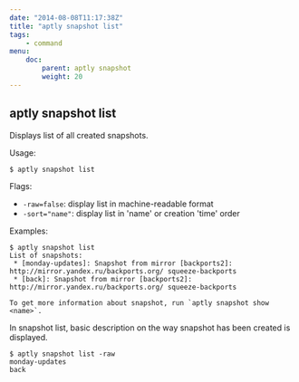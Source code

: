 ```yaml
---
date: "2014-08-08T11:17:38Z"
title: "aptly snapshot list"
tags:
    - command
menu:
    doc:
        parent: aptly snapshot
        weight: 20
---
```


aptly snapshot list
-------------------

Displays list of all created snapshots.

Usage:

    $ aptly snapshot list

Flags:

-   `-raw=false`: display list in machine-readable format
-   `-sort="name"`: display list in 'name' or creation 'time' order

Examples:

    $ aptly snapshot list
    List of snapshots:
     * [monday-updates]: Snapshot from mirror [backports2]: http://mirror.yandex.ru/backports.org/ squeeze-backports
     * [back]: Snapshot from mirror [backports2]: http://mirror.yandex.ru/backports.org/ squeeze-backports

    To get more information about snapshot, run `aptly snapshot show <name>`.

In snapshot list, basic description on the way snapshot has been created is
displayed.

    $ aptly snapshot list -raw
    monday-updates
    back

 
